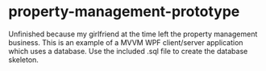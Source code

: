 # property-management-prototype

Unfinished because my girlfriend at the time left the property management business. This is an example of a MVVM WPF client/server application which uses a database. Use the included .sql file to create the database skeleton.
